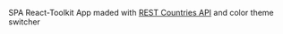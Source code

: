 SPA React-Toolkit App maded with <a href="https://restcountries.com">REST Countries API</a> and color theme switcher
